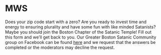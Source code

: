 MWS
============

Does your zip code start with a zero? Are you ready to invest time and energy to ensuring plurality and have some fun with like minded Satanists? Maybe you should join the Boston Chapter of the Satanic Temple! Fill out this form and we’ll get back to you. Our Greater Boston Satanic Community group on Facebook can be found [here](https://www.facebook.com/groups/2342598892625665) and we request that the answers be completed or the moderators may decline the request.
